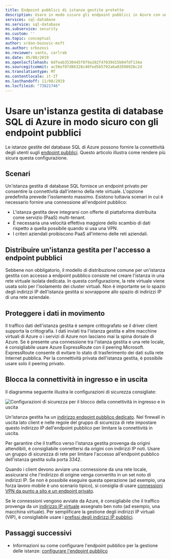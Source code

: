 ```yaml
---
title: Endpoint pubblici di istanze gestite protette
description: Usare in modo sicuro gli endpoint pubblici in Azure con un'istanza gestita
services: sql-database
ms.service: sql-database
ms.subservice: security
ms.custom: ''
ms.topic: conceptual
author: srdan-bozovic-msft
ms.author: srbozovi
ms.reviewer: vanto, carlrab
ms.date: 05/08/2019
ms.openlocfilehash: 6dfeab3530445f8f9a102f47039d15b04fdf134a
ms.sourcegitcommit: ac56ef07d86328c40fed5b5792a6a02698926c2d
ms.translationtype: MT
ms.contentlocale: it-IT
ms.lasthandoff: 11/08/2019
ms.locfileid: "73821746"
---
```

# <a name="use-an-azure-sql-database-managed-instance-securely-with-public-endpoints"></a>Usare un'istanza gestita di database SQL di Azure in modo sicuro con gli endpoint pubblici

Le istanze gestite del database SQL di Azure possono fornire la connettività degli utenti sugli [endpoint pubblici](../virtual-network/virtual-network-service-endpoints-overview.md). Questo articolo illustra come rendere più sicura questa configurazione.

## <a name="scenarios"></a>Scenari

Un'istanza gestita di database SQL fornisce un endpoint privato per consentire la connettività dall'interno della rete virtuale. L'opzione predefinita prevede l'isolamento massimo. Esistono tuttavia scenari in cui è necessario fornire una connessione all'endpoint pubblico:

- L'istanza gestita deve integrarsi con offerte di piattaforma distribuita come servizio (PaaS) multi-tenant.
- È necessaria una velocità effettiva maggiore dello scambio di dati rispetto a quella possibile quando si usa una VPN.
- I criteri aziendali proibiscono PaaS all'interno delle reti aziendali.

## <a name="deploy-a-managed-instance-for-public-endpoint-access"></a>Distribuire un'istanza gestita per l'accesso a endpoint pubblici

Sebbene non obbligatorio, il modello di distribuzione comune per un'istanza gestita con accesso a endpoint pubblico consiste nel creare l'istanza in una rete virtuale isolata dedicata. In questa configurazione, la rete virtuale viene usata solo per l'isolamento dei cluster virtuali. Non è importante se lo spazio degli indirizzi IP dell'istanza gestita si sovrappone allo spazio di indirizzi IP di una rete aziendale.

## <a name="secure-data-in-motion"></a>Proteggere i dati in movimento

Il traffico dati dell'istanza gestita è sempre crittografato se il driver client supporta la crittografia. I dati inviati tra l'istanza gestita e altre macchine virtuali di Azure o i servizi di Azure non lasciano mai la spina dorsale di Azure. Se è presente una connessione tra l'istanza gestita e una rete locale, è consigliabile usare Azure ExpressRoute con il peering Microsoft. ExpressRoute consente di evitare lo stato di trasferimento dei dati sulla rete Internet pubblica. Per la connettività privata dell'istanza gestita, è possibile usare solo il peering privato.

## <a name="lock-down-inbound-and-outbound-connectivity"></a>Blocca la connettività in ingresso e in uscita

Il diagramma seguente illustra le configurazioni di sicurezza consigliate:

![Configurazioni di sicurezza per il blocco della connettività in ingresso e in uscita](media/sql-database-managed-instance-public-endpoint-securely/managed-instance-vnet.png)

Un'istanza gestita ha un [indirizzo endpoint pubblico dedicato](sql-database-managed-instance-find-management-endpoint-ip-address.md). Nel firewall in uscita lato client e nelle regole del gruppo di sicurezza di rete impostare questo indirizzo IP dell'endpoint pubblico per limitare la connettività in uscita.

Per garantire che il traffico verso l'istanza gestita provenga da origini attendibili, è consigliabile connettersi da origini con indirizzi IP noti. Usare un gruppo di sicurezza di rete per limitare l'accesso all'endpoint pubblico dell'istanza gestita sulla porta 3342.

Quando i client devono avviare una connessione da una rete locale, assicurarsi che l'indirizzo di origine venga convertito in un set noto di indirizzi IP. Se non è possibile eseguire questa operazione (ad esempio, una forza lavoro mobile è uno scenario tipico), si consiglia di usare [connessioni VPN da punto a sito e un endpoint privato](sql-database-managed-instance-configure-p2s.md).

Se le connessioni vengono avviate da Azure, è consigliabile che il traffico provenga da un [indirizzo IP virtuale](../virtual-network/virtual-networks-reserved-public-ip.md) assegnato ben noto (ad esempio, una macchina virtuale). Per semplificare la gestione degli indirizzi IP virtuali (VIP), è consigliabile usare i [prefissi degli indirizzi IP pubblici](../virtual-network/public-ip-address-prefix.md).

## <a name="next-steps"></a>Passaggi successivi

- Informazioni su come configurare l'endpoint pubblico per la gestione delle istanze: [configurare l'endpoint pubblico](sql-database-managed-instance-public-endpoint-configure.md)
